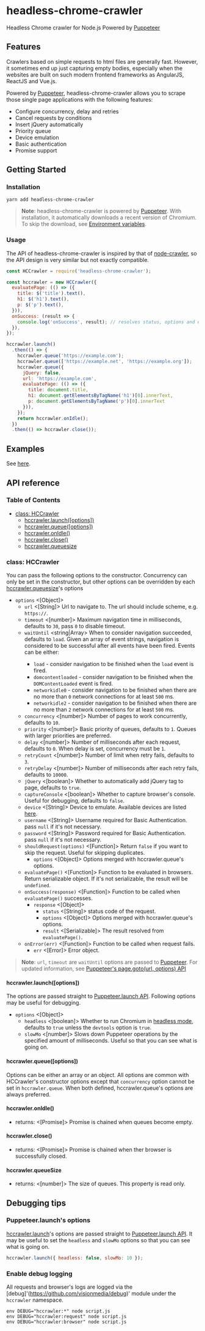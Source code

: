 # headless-chrome-crawler
Headless Chrome crawler for Node.js Powered by [Puppeteer](https://github.com/GoogleChrome/puppeteer)

## Features

Crawlers based on simple requests to html files are generally fast. However, it sometimes end up just capturing empty bodies, especially when the websites are built on such modern frontend frameworks as AngularJS, ReactJS and Vue.js.

Powered by [Puppeteer](https://github.com/GoogleChrome/puppeteer), headless-chrome-crawler allows you to scrape those single page applications with the following features:

* Configure concurrency, delay and retries
* Cancel requests by conditions
* Insert jQuery automatically
* Priority queue
* Device emulation
* Basic authentication
* Promise support

## Getting Started

### Installation

```
yarn add headless-chrome-crawler
```

> **Note**: headless-chrome-crawler is powered by [Puppeteer](https://github.com/GoogleChrome/puppeteer). With installation, it automatically downloads a recent version of Chromium. To skip the download, see [Environment variables](https://github.com/GoogleChrome/puppeteer/blob/master/docs/api.md#environment-variables).

### Usage

The API of headless-chrome-crawler is inspired by that of [node-crawler](https://github.com/bda-research/node-crawler), so the API design is very similar but not exactly compatible.

```js
const HCCrawler = require('headless-chrome-crawler');

const hccrawler = new HCCrawler({
  evaluatePage: (() => ({
    title: $('title').text(),
    h1: $('h1').text(),
    p: $('p').text(),
  })),
  onSuccess: (result => {
    console.log('onSuccess', result); // resolves status, options and evaluated result.
  }),
});

hccrawler.launch()
  .then(() => {
    hccrawler.queue('https://example.com');
    hccrawler.queue(['https://example.net', 'https://example.org']);
    hccrawler.queue({
      jQuery: false,
      url: 'https://example.com',
      evaluatePage: (() => ({
        title: document.title,
        h1: document.getElementsByTagName('h1')[0].innerText,
        p: document.getElementsByTagName('p')[0].innerText
      })),
    });
    return hccrawler.onIdle();
  })
  .then(() => hccrawler.close());
```

## Examples

See [here](https://github.com/yujiosaka/headless-chrome-crawler/tree/master/examples).

## API reference

### Table of Contents

* [class: HCCrawler](#class-hccrawler)
  * [hccrawler.launch([options])](#hccrawlerlaunchoptions)
  * [hccrawler.queue([options])](#hccrawlerqueueoptions)
  * [hccrawler.onIdle()](#hccrawleronidle)
  * [hccrawler.close()](#hccrawlerclose)
  * [hccrawler.queuesize](#hccrawlerqueuesize)

### class: HCCrawler

You can pass the following options to the constructor.
Concurrency can only be set in the constructor, but other options can be overridden by each [hccrawler.queuesize](#hccrawlerqueuesize)'s options

* `options` <[Object]>
  * `url` <[String]> Url to navigate to. The url should include scheme, e.g. `https://`.
  * `timeout` <[number]> Maximum navigation time in milliseconds, defaults to `30`, pass `0` to disable timeout.
  * `waitUntil` <string|Array<string>> When to consider navigation succeeded, defaults to `load`. Given an array of event strings, navigation is considered to be successful after all events have been fired. Events can be either:
    * `load` - consider navigation to be finished when the `load` event is fired.
    * `domcontentloaded` - consider navigation to be finished when the `DOMContentLoaded` event is fired.
    * `networkidle0` - consider navigation to be finished when there are no more than `0` network connections for at least `500` ms.
    * `networkidle2` - consider navigation to be finished when there are no more than `2` network connections for at least `500` ms.
  * `concurrency` <[number]> Number of pages to work concurrently, defaults to `10`.
  * `priority` <[number]> Basic priority of queues, defaults to `1`. Queues with larger priorities are preferred.
  * `delay` <[number]> Number of milliseconds after each request, defaults to `0`. When delay is set, concurrency must be `1`.
  * `retryCount` <[number]> Number of limit when retry fails, defaults to `3`.
  * `retryDelay` <[number]> Number of milliseconds after each retry fails, defaults to `10000`.
  * `jQuery` <[boolean]> Whether to automatically add jQuery tag to page, defaults to `true`.
  * `captureConsole` <[boolean]> Whether to capture browser's console. Useful for debugging, defaults to `false`.
  * `device` <[String]> Device to emulate. Available devices are listed [here](https://github.com/GoogleChrome/puppeteer/blob/master/DeviceDescriptors.js).
  * `username` <[String]> Username required for Basic Authentication. pass `null` if it's not necessary.
  * `password` <[String]> Password required for Basic Authentication. pass `null` if it's not necessary.
  * `shouldRequest(options)` <[Function]> Return `false` if you want to skip the request. Useful for skipping duplicates.
    * `options` <[Object]> Options merged with hccrawler.queue's options.
  * `evaluatePage()` <[Function]> Function to be evaluated in browsers. Return serializable object. If it's not serializable, the result will be `undefined`.
  * `onSuccess(response)` <[Function]> Function to be called when `evaluatePage()` successes.
    * `response` <[Object]>
      * `status` <[String]> status code of the request.
      * `options` <[Object]> Options merged with hccrawler.queue's options.
      * `result` <[Serializable]> The result resolved from `evaluatePage()`.
  * `onError(err)` <[Function]> Function to be called when request fails.
    * `err` <[Error]> Error object.

> **Note**: `url`, `timeout` are `waitUntil` options are passed to [Puppeteer](https://github.com/GoogleChrome/puppeteer). For updated information, see [Puppeteer's page.goto(url, options) API](https://github.com/GoogleChrome/puppeteer/blob/master/docs/api.md#pagegotourl-options)

#### hccrawler.launch([options])

The options are passed straight to [Puppeteer.launch API](https://github.com/GoogleChrome/puppeteer/blob/master/docs/api.md#puppeteerlaunchoptions).
Following options may be useful for debugging.

- `options` <[Object]>
  - `headless` <[boolean]> Whether to run Chromium in [headless mode](https://developers.google.com/web/updates/2017/04/headless-chrome), defaults to `true` unless the `devtools` option is `true`.
  - `slowMo` <[number]> Slows down Puppeteer operations by the specified amount of milliseconds. Useful so that you can see what is going on.

#### hccrawler.queue([options])

Options can be either an array or an object.
All options are common with HCCrawler's constructor options except that `concurrency` option cannot be set in `hccrawler.queue`.
When both defined, hccrawler.queue's options are always preferred.

#### hccrawler.onIdle()

- returns: <[Promise]> Promise is chained when queues become empty.

#### hccrawler.close()

- returns: <[Promise]> Promise is chained when ther browser is successfully closed.

#### hccrawler.queueSize

* returns: <[number]> The size of queues. This property is read only.

## Debugging tips

### Puppeteer.launch's options

[hccrawler.launch](#chcrawlerlaunchoptions)'s options are passed straight to [Puppeteer.launch API](https://github.com/GoogleChrome/puppeteer/blob/master/docs/api.md#puppeteerlaunchoptions).
It may be useful to set the `headless` and `slowMo` options so that you can see what is going on.

```js
hccrawler.launch({ headless: false, slowMo: 10 });
```

### Enable debug logging

All requests and browser's logs are logged via the [debug]'(https://github.com/visionmedia/debug)' module under the `hccrawler` namespace.

```
env DEBUG="hccrawler:*" node script.js
env DEBUG="hccrawler:request" node script.js
env DEBUG="hccrawler:browser" node script.js
```
